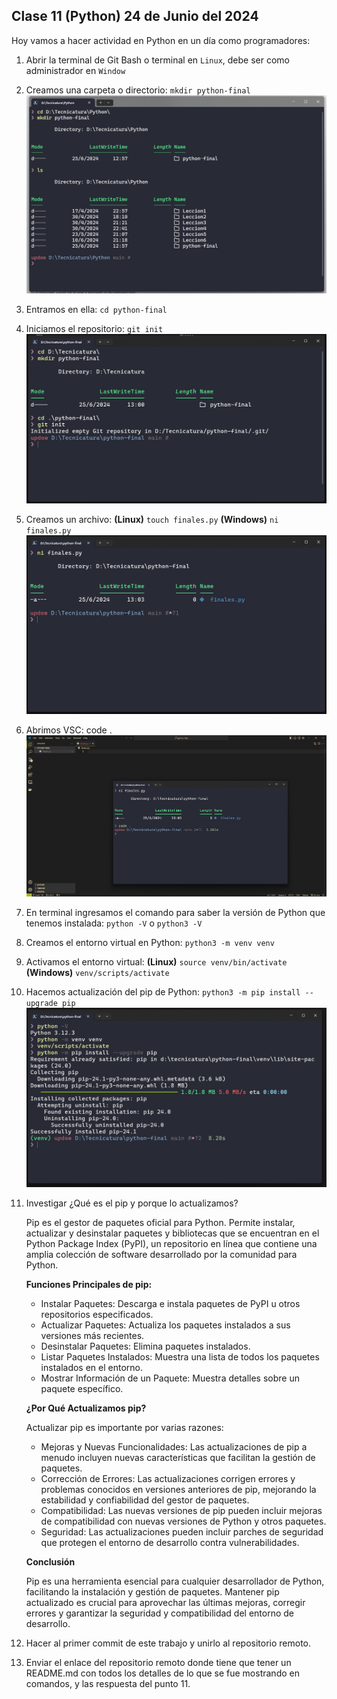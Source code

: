 ## Clase 11 (Python) 24 de Junio del 2024
Hoy vamos a hacer actividad en Python en un día como programadores:

1. Abrir la terminal de Git Bash o terminal en ``Linux``, debe ser como administrador en ``Window``
2. Creamos una carpeta o directorio: ``mkdir python-final``
![Ejecución del paso 1 y 2](/images/pasos_1_y_2.png)
3. Entramos en ella: ``cd python-final``
4. Iniciamos el repositorio: ``git init``
![Ejecución del paso 3 y 4](/images/pasos_3_y_4.png)
5. Creamos un archivo: __(Linux)__ ``touch finales.py`` __(Windows)__ `ni finales.py`
![Ejecución del paso 5](/images/paso_5.png)
6. Abrimos VSC: code .
![Ejecución del paso 6](/images/paso_6.png)
7. En terminal ingresamos el comando para saber la versión de Python que tenemos instalada: ``python -V`` o ``python3 -V``
8. Creamos el entorno virtual en Python: ``python3 -m venv venv``
9. Activamos el entorno virtual: __(Linux)__ ``source venv/bin/activate`` __(Windows)__ ``venv/scripts/activate``
10. Hacemos actualización del pip de Python: ``python3 -m pip install --upgrade pip``
![Ejecución de los pasos 7, 8, 9 y 10](/images/pasos_7_8_9_y_10.png)
11. Investigar ¿Qué es el pip y porque lo actualizamos?

    Pip es el gestor de paquetes oficial para Python. Permite instalar, actualizar y desinstalar paquetes y bibliotecas que se encuentran en el Python Package Index (PyPI), un repositorio en línea que contiene una amplia colección de software desarrollado por la comunidad para Python.

    __Funciones Principales de pip:__

    - Instalar Paquetes: Descarga e instala paquetes de PyPI u otros repositorios especificados.
    - Actualizar Paquetes: Actualiza los paquetes instalados a sus versiones más recientes.
    - Desinstalar Paquetes: Elimina paquetes instalados.
    - Listar Paquetes Instalados: Muestra una lista de todos los paquetes instalados en el entorno.
    - Mostrar Información de un Paquete: Muestra detalles sobre un paquete específico.
    
    __¿Por Qué Actualizamos pip?__
    
    Actualizar pip es importante por varias razones:
    - Mejoras y Nuevas Funcionalidades: Las actualizaciones de pip a menudo incluyen nuevas características que facilitan la gestión de paquetes.
    - Corrección de Errores: Las actualizaciones corrigen errores y problemas conocidos en versiones anteriores de pip, mejorando la estabilidad y confiabilidad del gestor de paquetes.
    - Compatibilidad: Las nuevas versiones de pip pueden incluir mejoras de compatibilidad con nuevas versiones de Python y otros paquetes.
    - Seguridad: Las actualizaciones pueden incluir parches de seguridad que protegen el entorno de desarrollo contra vulnerabilidades.
    
    __Conclusión__

    Pip es una herramienta esencial para cualquier desarrollador de Python, facilitando la instalación y gestión de paquetes. Mantener pip actualizado es crucial para aprovechar las últimas mejoras, corregir errores y garantizar la seguridad y compatibilidad del entorno de desarrollo.

12. Hacer al primer commit de este trabajo y unirlo al repositorio remoto.
13. Enviar el enlace del repositorio remoto donde tiene que tener un README.md con todos los detalles de lo que se fue mostrando en comandos, y las respuesta del punto 11.